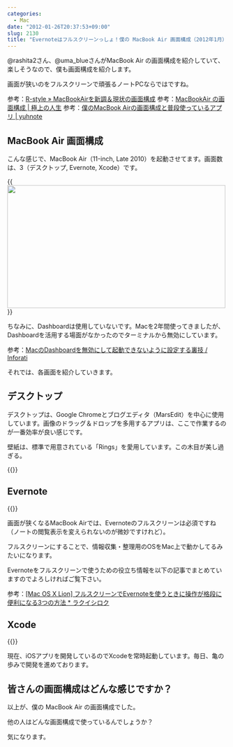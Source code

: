```yaml
---
categories:
  - Mac
date: "2012-01-26T20:37:53+09:00"
slug: 2130
title: "Evernoteはフルスクリーンっしょ！僕の MacBook Air 画面構成（2012年1月）を紹介します"
---
```


@rashita2さん、@uma_blueさんがMacBook Air の画面構成を紹介していて、楽しそうなので、僕も画面構成を紹介します。

画面が狭いのをフルスクリーンで頑張るノートPCならではですね。

参考：[R-style » MacBookAirを新調＆現状の画面構成](http://rashita.net/blog/?p=7293)
参考：[MacBookAir の画面構成 | 極上の人生](http://kawairi.jp/weblog/vita/201201254534)
参考：[僕のMacBook Airの画面構成と普段使っているアプリ | yuhnote](http://yuhnote.com/2012/01/27/macbook_air-spaces-apps/)

## MacBook Air 画面構成

こんな感じで、MacBook Air（11-inch, Late 2010）を起動させてます。画面数は、3（デスクトップ, Evernote, Xcode）です。

{{<img alt="" src="/images/2012/01/2130_1.png" width="500" height="281">}}

ちなみに、Dashboardは使用していないです。Macを2年間使ってきましたが、Dashboardを活用する場面がなかったのでターミナルから無効にしています。

参考：[MacのDashboardを無効にして起動できないように設定する裏技 / Inforati](http://inforati.jp/apple/mac-tips-techniques/system-hints/how-to-disable-the-macos-dashboard-widgets.html)

それでは、各画面を紹介していきます。

## デスクトップ

デスクトップは、Google Chromeとブログエディタ（MarsEdit）を中心に使用しています。画像のドラッグ＆ドロップを多用するアプリは、ここで作業するのが一番効率が良い感じです。

壁紙は、標準で用意されている「Rings」を愛用しています。この木目が美し過ぎる。

{{<app id="402376225" title="MarsEdit 3.4.2（￥3,450）" src="http://a4.mzstatic.com/us/r1000/095/Purple/1c/4e/d9/mzi.gfwebzum.100x100-75.png">}}

## Evernote

{{<app id="406056744" title="Evernote 3.0.5（無料）" src="http://a2.mzstatic.com/us/r1000/110/Purple/d0/a4/4d/mzi.ziwoleis.100x100-75.png">}}

画面が狭くなるMacBook Airでは、Evernoteのフルスクリーンは必須ですね（ノートの閲覧表示を変えられないのが微妙ですけれど）。

フルスクリーンにすることで、情報収集・整理用のOSをMac上で動かしてるみたいになります。

Evernoteをフルスクリーンで使うための役立ち情報を以下の記事でまとめていますのでよろしければご覧下さい。

参考：[[Mac OS X Lion] フルスクリーンでEvernoteを使うときに操作が格段に便利になる3つの方法 * ラクイシロク](http://rakuishi.com/archives/1348/)

## Xcode

{{<app id="448457090" title="Xcode 4.2.1（無料）" src="http://a2.mzstatic.com/us/r1000/069/Purple/ec/12/8f/mzi.uvaskrmv.100x100-75.png">}}

現在、iOSアプリを開発しているのでXcodeを常時起動しています。毎日、亀の歩みで開発を進めております。

## 皆さんの画面構成はどんな感じですか？

以上が、僕の MacBook Air の画面構成でした。

他の人はどんな画面構成で使っているんでしょうか？

気になります。

